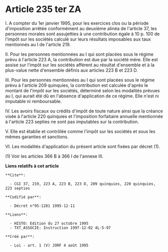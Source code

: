 # Article 235 ter ZA

I. A compter du 1er janvier 1995, pour les exercices clos ou la période d'imposition arrêtée conformément au deuxième alinéa
de l'article 37, les personnes morales sont assujetties à une contribution égale à 10 p. 100 de l'impôt sur les sociétés
calculé sur leurs résultats imposables aux taux mentionnés au I de l'article 219.

II. Pour les personnes mentionnées au I qui sont placées sous le régime prévu à l'article 223 A, la contribution est due par
la société mère. Elle est assise sur l'impôt sur les sociétés afférent au résultat d'ensemble et à la plus-value nette
d'ensemble définis aux articles 223 B et 223 D.

III. Pour les personnes mentionnées au I qui sont placées sous le régime prévu à l'article 209 quinquies, la contribution est
calculée d'après le montant de l'impôt sur les sociétés, déterminé selon les modalités prévues au I, qui aurait été dû en
l'absence d'application de ce régime. Elle n'est ni imputable ni remboursable.

IV. Les avoirs fiscaux ou crédits d'impôt de toute nature ainsi que la créance visée à l'article 220 quinquies et
l'imposition forfaitaire annuelle mentionnée à l'article 223 septies ne sont pas imputables sur la contribution.

V. Elle est établie et contrôlée comme l'impôt sur les sociétés et sous les mêmes garanties et sanctions.

VI. Les modalités d'application du présent article sont fixées par décret (1).

(1) Voir les articles 366 B à 366 I de l'annexe III.

**Liens relatifs à cet article**

	**Cite**:

	  - CGI 37, 219, 223 A, 223 B, 223 D, 209 quinquies, 220 quinquies, 223 septies

	**Codifié par**:

	  - Décret n°95-1281 1995-12-11

	**Liens**:

	  - HISTO: Edition du 27 octobre 1995
	  - TXT_ASSOCIE: Instruction 1997-12-02 4L-5-97

	**Créé par**:

	  - Loi - art. 1 (V) JORF 4 août 1995
